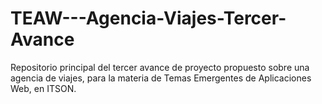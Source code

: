 # TEAW---Agencia-Viajes-Tercer-Avance
Repositorio principal del tercer avance de proyecto propuesto sobre una agencia de viajes, para la materia de Temas Emergentes de Aplicaciones Web, en ITSON.
  
 